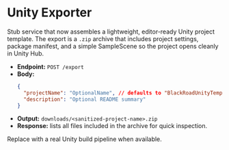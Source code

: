 # Unity Exporter

Stub service that now assembles a lightweight, editor-ready Unity project
template. The export is a `.zip` archive that includes project settings,
package manifest, and a simple SampleScene so the project opens cleanly in
Unity Hub.

- **Endpoint:** `POST /export`
- **Body:**
  ```json
  {
    "projectName": "OptionalName", // defaults to "BlackRoadUnityTemplate"
    "description": "Optional README summary"
  }
  ```
- **Output:** `downloads/<sanitized-project-name>.zip`
- **Response:** lists all files included in the archive for quick inspection.

Replace with a real Unity build pipeline when available.
